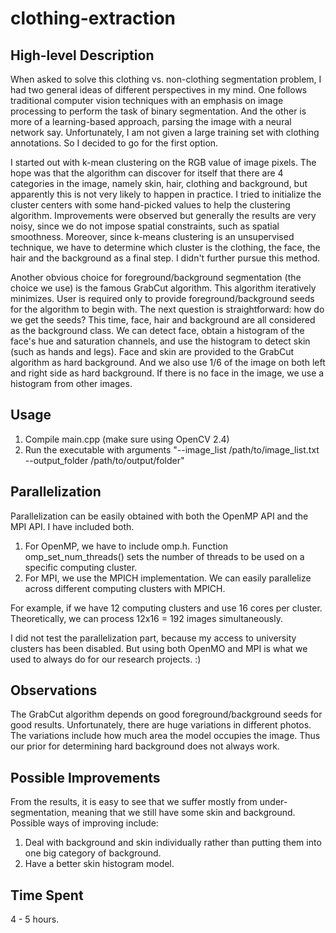 # clothing-extraction

## High-level Description

When asked to solve this clothing vs. non-clothing segmentation problem, I had two general ideas of different perspectives in my mind. One follows traditional computer vision techniques with an emphasis on image processing to perform the task of binary segmentation. And the other is more of a learning-based approach, parsing the image with a neural network say. Unfortunately, I am not given a large training set with clothing annotations. So I decided to go for the first option.

I started out with k-mean clustering on the RGB value of image pixels. The hope was that the algorithm can discover for itself that there are 4 categories in the image, namely skin, hair, clothing and background, but apparently this is not very likely to happen in practice. I tried to initialize the cluster centers with some hand-picked values to help the clustering algorithm. Improvements were observed but generally the results are very noisy, since we do not impose spatial constraints, such as spatial smoothness. Moreover, since k-means clustering is an unsupervised technique, we have to determine which cluster is the clothing, the face, the hair and the background as a final step. I didn't further pursue this method.

Another obvious choice for foreground/background segmentation (the choice we use) is the famous GrabCut algorithm. This algorithm iteratively minimizes. User is required only to provide foreground/background seeds for the algorithm to begin with. The next question is straightforward: how do we get the seeds? This time, face, hair and background are all considered as the background class. We can detect face, obtain a histogram of the face's hue and saturation channels, and use the histogram to detect skin (such as hands and legs). Face and skin are provided to the GrabCut algorithm as hard background. And we also use 1/6 of the image on both left and right side as hard background. If there is no face in the image, we use a histogram from other images.

## Usage

1. Compile main.cpp (make sure using OpenCV 2.4)
2. Run the executable with arguments "--image_list /path/to/image_list.txt --output_folder /path/to/output/folder"

## Parallelization 

Parallelization can be easily obtained with both the OpenMP API and the MPI API. I have included both.

1. For OpenMP, we have to include omp.h. Function omp_set_num_threads() sets the number of threads to be used on a specific computing cluster.
2. For MPI, we use the MPICH implementation. We can easily parallelize across different computing clusters with MPICH.

For example, if we have 12 computing clusters and use 16 cores per cluster. Theoretically, we can process 12x16 = 192 images simultaneously.

I did not test the parallelization part, because my access to university clusters has been disabled. But using both OpenMO and MPI is what we used to always do for our research projects. :)

## Observations

The GrabCut algorithm depends on good foreground/background seeds for good results. Unfortunately, there are huge variations in different photos. The variations include how much area the model occupies the image. Thus our prior for determining hard background does not always work.

## Possible Improvements

From the results, it is easy to see that we suffer mostly from under-segmentation, meaning that we still have some skin and background. Possible ways of improving include:

1. Deal with background and skin individually rather than putting them into one big category of background.
2. Have a better skin histogram model.

## Time Spent

4 - 5 hours.
